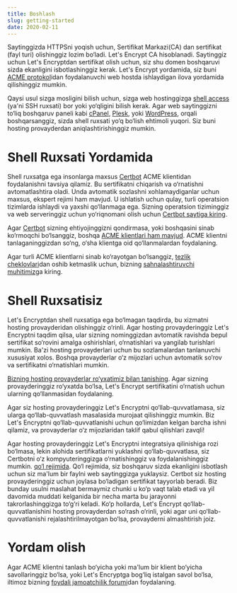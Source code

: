 ```yaml
---
title: Boshlash
slug: getting-started
date: 2020-02-11
---
```


Saytinggizda HTTPSni yoqish uchun, Sertifikat Markazi(CA) dan sertifikat (fayl turi) olishinggiz lozim bo‘ladi. Let's Encrypt CA hisoblanadi. Saytinggiz uchun Let's Encryptdan sertifikat olish uchun, siz shu domen boshqaruvi sizda ekanligini isbotlashinggiz kerak. Let's Encrypt yordamida, siz buni [ACME protokol](https://tools.ietf.org/html/rfc8555)idan foydalanuvchi web hostda ishlaydigan ilova yordamida qilishinggiz mumkin.

Qaysi usul sizga mosligini bilish uchun, sizga web hostinggizga [shell access](https://en.wikipedia.org/wiki/Shell_account) (ya'ni SSH ruxsati) bor yoki yo‘qligini bilish kerak. Agar web saytinggizni to‘liq boshqaruv paneli kabi [cPanel](https://cpanel.net/), [Plesk](https://www.plesk.com/), yoki [WordPress](https://wordpress.org/), orqali boshqarsanggiz, sizda shell ruxsati yo‘q bo‘lish ehtimoli yuqori. Siz buni hosting provayderdan aniqlashtirishinggiz mumkin.

# Shell Ruxsati Yordamida

Shell ruxsatga ega insonlarga maxsus [Certbot](https://certbot.eff.org/ "Certbot") ACME klientidan foydalanishni tavsiya qilamiz. Bu sertifikatni chiqarish va o‘rnatishni avtomatlashtira oladi. Unda avtomatik sozlashni xohlamaydiganlar uchun maxsus, ekspert rejimi ham mavjud. U ishlatish uchun qulay, turli operatsion tizimlarda ishlaydi va yaxshi qo‘llanmaga ega. Sizning operatsion tiziminggiz va web serveringgiz uchun yo‘riqnomani olish uchun [Certbot saytiga kiring](https://certbot.eff.org/ "Certbot").

Agar [Certbot](https://certbot.eff.org/ "Certbot") sizning ehtiyojinggizni qondirmasa, yoki boshqasini sinab ko‘rmoqchi bo‘lsanggiz, boshqa [ACME klientlari ham mavjud](/docs/client-options).  ACME klientni tanlaganinggizdan so‘ng, o‘sha klientga oid qo‘llanmalardan foydalaning.

Agar turli ACME klientlarni sinab ko‘rayotgan bo‘lsanggiz, [tezlik cheklovlari](/docs/rate-limits)dan oshib ketmaslik uchun, bizning [sahnalashtiruvchi muhitimiz](/docs/staging-environment)ga kiring.

# Shell Ruxsatisiz

Let's Encryptdan shell ruxsatiga ega bo‘lmagan taqdirda, bu xizmatni hosting provayderidan olishinggiz o‘rinli. Agar hosting provayderinggiz Let's Encryptni taqdim qilsa, ular sizning nominggizdan avtomatik ravishda bepul sertifikat so‘rovini amalga oshirishlari, o‘rnatishlari va yangilab turishlari mumkin. Ba'zi hosting provayderlari uchun bu sozlamalardan tanlanuvchi xususiyat xolos. Boshqa provayderlar o‘z mijozlari uchun avtomatik so‘rov va sertifikatni o‘rnatishlari mumkin.

[Bizning hosting provayderlar ro‘yxatimiz bilan tanishing](https://community.letsencrypt.org/t/web-hosting-who-support-lets-encrypt/6920). Agar sizning provayderinggiz ro‘yxatda bo‘lsa, Let's Encrypt sertifikatini o‘rnatish uchun ularning qo‘llanmasidan foydalaning.

Agar siz hosting provayderinggiz Let's Encryptni qo‘llab-quvvatlamasa, siz ularga qo‘llab-quvvatlash masalasida murojaat qilishinggiz mumkin. Biz Let's Encryptni qo‘llab-quvvatlanishi uchun qo‘limizdan kelgan barcha ishni qilamiz, va provayderlar o‘z mijozlaridan taklif qabul qilishlari zavqli!

Agar hosting provayderinggiz Let's Encryptni integratsiya qilinishiga rozi bo‘lmasa, lekin alohida sertifikatlarni yuklashni qo‘llab-quvvatlasa, siz Certbotni o‘z kompyuteringgizga o‘rnatishinggiz va foydalanishinggiz mumkin. [qo‘l rejimida](https://certbot.eff.org/docs/using.html#manual). Qo‘l rejimida, siz boshqaruv sizda ekanligini isbotlash uchun siz ma'lum bir faylni web saytinggizga yuklaysiz. Certbot siz hosting provayderinggiz uchun joylasa bo‘ladigan sertifikat tayyorlab beradi. Biz bunday usulni maslahat bermaymiz chunki u ko‘p vaqt talab etadi va yil davomida muddati kelganida bir necha marta bu jarayonni takrorlashinggizga to‘g‘ri keladi. Ko‘p hollarda, Let's Encrypt qo‘llab-quvvatlanishini hosting provayderdan so‘rash o‘rinli, yoki agar uni qo‘llab-quvvatlanishi rejalashtirilmayotgan bo‘lsa, provayderni almashtirish joiz.

# Yordam olish

Agar ACME klientni tanlash bo‘yicha yoki ma'lum bir klient bo‘yicha savollaringgiz bo‘lsa, yoki Let's Encryptga bog‘liq istalgan savol bo‘lsa, iltimoz bizning [foydali jamoatchilik forumi](https://community.letsencrypt.org/)dan foydalaning.
